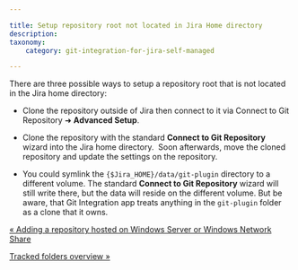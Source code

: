 ```yaml
---

title: Setup repository root not located in Jira Home directory
description:
taxonomy:
    category: git-integration-for-jira-self-managed

---
```

There are three possible ways to setup a repository root that is not located in the Jira home directory:

*   Clone the repository outside of Jira then connect to it via Connect to Git Repository ➜ **Advanced Setup**.

*   Clone the repository with the standard **Connect to Git Repository** wizard into the Jira home directory.  Soon afterwards, move the cloned repository and update the settings on the repository.

*   You could symlink the `{$Jira_HOME}/data/git-plugin` directory to a different volume. The standard **Connect to Git Repository** wizard will still write there, but the data will reside on the different volume. But be aware, that Git Integration app treats anything in the `git-plugin` folder as a clone that it owns.


[« Adding a repository hosted on Windows Server or Windows Network Share](/wiki/spaces/GIJDC/pages/1930397287/Adding+a+repository+hosted+on+Windows+Server+or+Windows+Network+share)

[Tracked folders overview »](/wiki/spaces/GIJDC/pages/1930397330/Tracked+folders+overview)

